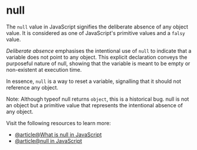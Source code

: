 # null

The `null` value in JavaScript signifies the deliberate absence of any object value. It is considered as one of JavaScript's primitive values and a `falsy` value.

*Deliberate absence* emphasises the intentional use of `null` to indicate that a variable does not point to any object. This explicit declaration conveys the purposeful nature of null, showing that the variable is meant to be empty or non-existent at execution time.

In essence, `null` is a way to reset a variable, signalling that it should not reference any object.

Note: Although typeof null returns `object`, this is a historical bug. null is not an object but a primitive value that represents the intentional absence of any object.

Visit the following resources to learn more:

- [@article@What is null in JavaScript](https://www.altcademy.com/blog/what-is-null-in-javascript/)
- [@article@null in JavaScript](https://masteringjs.io/tutorials/fundamentals/null)
